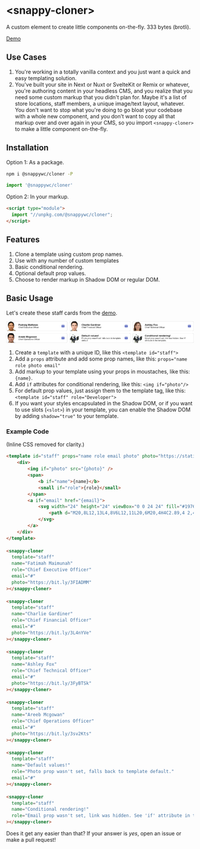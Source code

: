 # &lt;snappy-cloner&gt;

A custom element to create little components on-the-fly. 333 bytes (brotli).

[Demo](https://codepen.io/kaina/pen/poabbbw?editors=0010)

## Use Cases

1. You're working in a totally vanilla context and you just want a quick and easy templating solution.
2. You've built your site in Next or Nuxt or SvelteKit or Remix or whatever, you're authoring content in your headless CMS, and you realize that you need some custom markup that you didn't plan for. Maybe it's a list of store locations, staff members, a unique image/text layout, whatever. You don't want to stop what you're doing to go bloat your codebase with a whole new component, and you don't want to copy all that markup over and over again in your CMS, so you import ```<snappy-cloner>``` to make a little component on-the-fly.

## Installation

Option 1: As a package.

```sh
npm i @snappywc/cloner -P
```

```js
import '@snappywc/cloner'
```

Option 2: In your markup.

```html
<script type="module">
  import "//unpkg.com/@snappywc/cloner";
</script>
```

## Features

1. Clone a template using custom prop names.
2. Use with any number of custom templates
3. Basic conditional rendering.
4. Optional default prop values.
5. Choose to render markup in Shadow DOM or regular DOM.

## Basic Usage

Let's create these staff cards from the [demo](https://codepen.io/kaina/pen/poabbbw?editors=0010).

![](../../screenshots/snappy-cloner.png)

1. Create a ```template``` with a unique ID, like this ```<template id="staff">```
2. Add a ```props``` attribute and add some prop names, like this: ```props="name role photo email"```
3. Add markup to your template using your props in moustaches, like this: ```{name}```.
4. Add ```if``` attributes for conditional rendering, like this: ```<img if="photo"/>```
5. For default prop values, just assign them to the template tag, like this: ```<template id="staff" role="Developer">```
6. If you want your styles encapsulated in the Shadow DOM, or if you want to use slots (```<slot>```) in your template, you can enable the Shadow DOM by adding ```shadow="true"``` to your template.

### Example Code
(Inline CSS removed for clarity.)

```html
<template id="staff" props="name role email photo" photo="https://static.wikia.nocookie.net/star-wars-canon/images/f/f0/PHASE2REX.jpg">
	<div>
		<img if="photo" src="{photo}" />
		<span>
			<b if="name">{name}</b>
			<small if="role">{role}</small>
		</span>
		<a if="email" href="{email}">
			<svg width="24" height="24" viewBox="0 0 24 24" fill="#1976D2">
				<path d="M20,8L12,13L4,8V6L12,11L20,6M20,4H4C2.89,4 2,4.89 2,6V18A2,2 0 0,0 4,20H20A2,2 0 0,0 22,18V6C22,4.89 21.1,4 20,4Z" />
			</svg>
		</a>
	</div>
</template>

<snappy-cloner
  template="staff"
  name="Fatimah Maimunah"
  role="Chief Executive Officer"
  email="#"
  photo="https://bit.ly/3FIADMM"
></snappy-cloner>

<snappy-cloner
  template="staff"
  name="Charlie Gardiner"
  role="Chief Financial Officer"
  email="#"
  photo="https://bit.ly/3L4nYVe"
></snappy-cloner>

<snappy-cloner
  template="staff"
  name="Ashley Fox"
  role="Chief Technical Officer"
  email="#"
  photo="https://bit.ly/3FyBTSk"
></snappy-cloner>

<snappy-cloner
  template="staff"
  name="Areeb Mcgowan"
  role="Chief Operations Officer"
  email="#"
  photo="https://bit.ly/3sv2Kts"
></snappy-cloner>

<snappy-cloner
  template="staff"
  name="Default values!"
  role="Photo prop wasn't set, falls back to template default."
  email="#"
></snappy-cloner>

<snappy-cloner
  template="staff"
  name="Conditional rendering!"
  role="Email prop wasn't set, link was hidden. See 'if' attribute in the template."
></snappy-cloner>
```

Does it get any easier than that? If your answer is *yes*, open an issue or make a pull request!